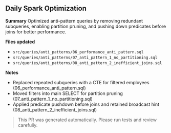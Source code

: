 ## Daily Spark Optimization

**Summary**
Optimized anti-pattern queries by removing redundant subqueries, enabling partition pruning, and pushing down predicates before joins for better performance.

**Files updated**
- `src/queries/anti_patterns/06_performance_anti_pattern.sql`
- `src/queries/anti_patterns/07_anti_pattern_1_no_partitioning.sql`
- `src/queries/anti_patterns/08_anti_pattern_2_inefficient_joins.sql`


**Notes**
- Replaced repeated subqueries with a CTE for filtered employees (06_performance_anti_pattern.sql)
- Moved filters into main SELECT for partition pruning (07_anti_pattern_1_no_partitioning.sql)
- Applied predicate pushdown before joins and retained broadcast hint (08_anti_pattern_2_inefficient_joins.sql)

> This PR was generated automatically. Please run tests and review carefully.
